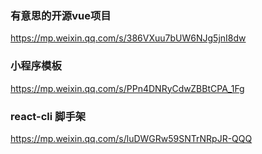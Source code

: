 
### 有意思的开源vue项目
https://mp.weixin.qq.com/s/386VXuu7bUW6NJg5jnI8dw

### 小程序模板
https://mp.weixin.qq.com/s/PPn4DNRyCdwZBBtCPA_1Fg


### react-cli 脚手架
https://mp.weixin.qq.com/s/luDWGRw59SNTrNRpJR-QQQ
